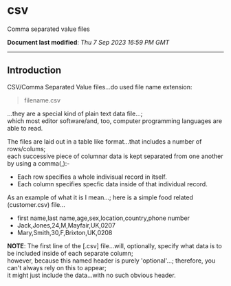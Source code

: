 # csv
Comma separated value files

**Document last modified**: *Thu 7 Sep 2023 16:59 PM GMT*

-----

## Introduction  

CSV/Comma Separated Value files...do used file name extension:  

>filename.csv  

...they are a special kind of plain text data file...;   
which most editor software/and, too, computer programming languages are able to read.    

The files are laid out in a table like format...that includes a number of rows/colums;  
each successive piece of columnar data is kept separated from one another by using a comma(,):-  
    
- Each row specifies a whole indivisual record in itself.  
- Each column specifies specfic data inside of that individual record.

As an example of what it is I mean...; here is a simple food related (customer.csv) file...  

- first name,last name,age,sex,location,country,phone number     
- Jack,Jones,24,M,Mayfair,UK,0207    
- Mary,Smith,30,F,Brixton,UK,0208  

**NOTE**: The first line of the [.csv] file...will, optionally, specify what data is to be included inside of each separate column;  
          however, because this named header is purely 'optional'...; therefore, you can't always rely on this to appear;   
          it might just include the data...with no such obvious header.  
